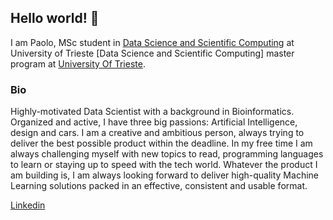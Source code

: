 
## Hello world! :wave:

I am Paolo, MSc student in [Data Science and Scientific Computing](https://dssc.units.it) at University of Trieste [Data Science and Scientific Computing] master program at [University Of Trieste](https://www.units.it/en). 

### Bio
Highly-motivated Data Scientist with a background in Bioinformatics. Organized and active, I have three big passions: Artificial Intelligence, design and cars. I am a creative and ambitious person, always trying to deliver the best possible product within the deadline. In my free time I am always challenging myself with new topics to read, programming languages to learn or staying up to speed with the tech world. Whatever the product I am building is, I am always looking forward to deliver high-quality Machine Learning solutions packed in an effective, consistent and usable format. 

<a href="https://www.linkedin.com/in/paolo-pulcini"><p>Linkedin</p></a>

